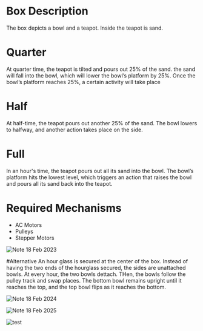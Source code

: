 # Box Description
The box depicts a bowl and a teapot. Inside the teapot is sand.
# Quarter
At quarter time, the teapot is tilted and pours out 25% of the sand. the sand will fall into the bowl, which will lower the bowl’s platform by 25%.
Once the bowl’s platform reaches 25%, a certain activity will take place
# Half
At half-time, the teapot pours out another 25% of the sand. The bowl lowers to halfway, and another action takes place on the side.
# Full
In an hour's time, the teapot pours out all its sand into the bowl. The bowl’s platform hits the lowest level, which triggers an action that raises the bowl and pours all its sand back into the teapot.
# Required Mechanisms
- AC Motors
- Pulleys 
- Stepper Motors

![Note 18 Feb 2023](https://user-images.githubusercontent.com/77680363/219954498-2ae577ea-4181-49b3-9e88-a8e47eaeda8a.jpg)


#Alternative
An hour glass is secured at the center of the box. Instead of having the two ends of the hourglass secured, the sides are unattached bowls. At every hour, the two bowls dettach. THen, the bowls follow the pulley track and swap places. The bottom bowl remains upright until it reaches the top, and the top bowl flips as it reaches the bottom. 

![Note 18 Feb 2024](https://user-images.githubusercontent.com/77680363/220306836-fbdb7d1f-cc29-4d56-a277-e2c2a30271ed.jpg)


![Note 18 Feb 2025](https://user-images.githubusercontent.com/77680363/220308753-05d9d97c-ddaa-4704-bbc0-19a4b18b03fc.jpg)


![test](https://user-images.githubusercontent.com/77680363/220308776-95ba10ff-a7fb-4fec-9301-71b8a4f07798.jpg)
